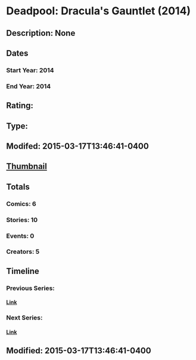 # Deadpool: Dracula's Gauntlet (2014)
## Description: None
## Dates
### Start Year: 2014
### End Year: 2014
## Rating: 
## Type: 
## Modifed: 2015-03-17T13:46:41-0400
## [Thumbnail](http://i.annihil.us/u/prod/marvel/i/mg/8/03/5508685a069a1.jpg)
## Totals
### Comics: 6
### Stories: 10
### Events: 0
### Creators: 5
## Timeline
### Previous Series: 
#### [Link]()
### Next Series: 
#### [Link]()
## Modified: 2015-03-17T13:46:41-0400